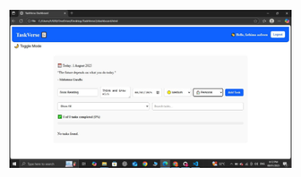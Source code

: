 ![image alt](https://raw.githubusercontent.com/Aafreen10/TasktTacker-webapp/fe5606d1ad25490b0f9e0161f92fa2d813347a94/homepagess.JPG)
